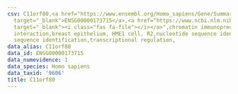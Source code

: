 ```yaml
---
csv: C11orf80,<a href="https://www.ensembl.org/Homo_sapiens/Gene/Summary?db=core;g=ENSG00000173715"
  target="_blank">ENSG00000173715</a>,<a href="https://www.ncbi.nlm.nih.gov/pubmed/22863008"
  target="_blank"><i class="fas fa-file"></i></a>",chromatin immunoprecipitation assay,direct
  interaction,breast epithelium, HME1 cell, R2,nucleotide sequence identification,nucleotide
  sequence identification,transcriptional regulation,
data_alias: C11orf80
data_id: ENSG00000173715
data_numevidence: 1
data_species: Homo sapiens
data_taxid: '9606'
title: C11orf80
---
```

